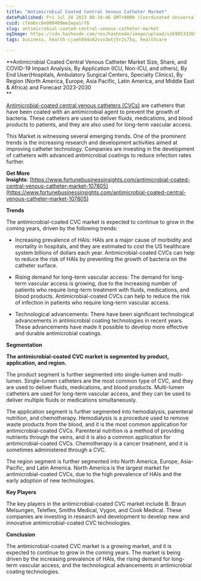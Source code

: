 ```yaml
---
title: "Antimicrobial Coated Central Venous Catheter Market"
datePublished: Fri Jul 28 2023 08:34:46 GMT+0000 (Coordinated Universal Time)
cuid: clkmbvc8e000409me2wpa1r76
slug: antimicrobial-coated-central-venous-catheter-market
ogImage: https://cdn.hashnode.com/res/hashnode/image/upload/v1690533269927/9605f4ac-e523-4ad8-8e5d-2e051b493817.jpeg
tags: business, health-cjaeh844x02vvo3wtj5r2s75q, healthcare

---
```


**Antimicrobial Coated Central Venous Catheter Market Size, Share, and COVID-19 Impact Analysis, By Application (ICU, Non-ICU, and others), By End User(Hospitals, Ambulatory Surgical Centers, Specialty Clinics), By Region (North America, Europe, Asia Pacific, Latin America, and Middle East & Africa) and Forecast 2023-2030  
**

[Antimicrobial-coated central venous catheters (CVCs)](https://www.fortunebusinessinsights.com/antimicrobial-coated-central-venous-catheter-market-107805) are catheters that have been coated with an antimicrobial agent to prevent the growth of bacteria. These catheters are used to deliver fluids, medications, and blood products to patients, and they are also used for long-term vascular access.

This Market is witnessing several emerging trends. One of the prominent trends is the increasing research and development activities aimed at improving catheter technology. Companies are investing in the development of catheters with advanced antimicrobial coatings to reduce infection rates further.

**Get More Insights**: [https://www.fortunebusinessinsights.com/antimicrobial-coated-central-venous-catheter-market-107805](https://www.fortunebusinessinsights.com/antimicrobial-coated-central-venous-catheter-market-107805)

**Trends**

The antimicrobial-coated CVC market is expected to continue to grow in the coming years, driven by the following trends:

* Increasing prevalence of HAIs: HAIs are a major cause of morbidity and mortality in hospitals, and they are estimated to cost the US healthcare system billions of dollars each year. Antimicrobial-coated CVCs can help to reduce the risk of HAIs by preventing the growth of bacteria on the catheter surface.
    
* Rising demand for long-term vascular access: The demand for long-term vascular access is growing, due to the increasing number of patients who require long-term treatment with fluids, medications, and blood products. Antimicrobial-coated CVCs can help to reduce the risk of infection in patients who require long-term vascular access.
    
* Technological advancements: There have been significant technological advancements in antimicrobial coating technologies in recent years. These advancements have made it possible to develop more effective and durable antimicrobial coatings.
    

**Segmentation**

**The antimicrobial-coated CVC market is segmented by product, application, and region.**

The product segment is further segmented into single-lumen and multi-lumen. Single-lumen catheters are the most common type of CVC, and they are used to deliver fluids, medications, and blood products. Multi-lumen catheters are used for long-term vascular access, and they can be used to deliver multiple fluids or medications simultaneously.

The application segment is further segmented into hemodialysis, parenteral nutrition, and chemotherapy. Hemodialysis is a procedure used to remove waste products from the blood, and it is the most common application for antimicrobial-coated CVCs. Parenteral nutrition is a method of providing nutrients through the veins, and it is also a common application for antimicrobial-coated CVCs. Chemotherapy is a cancer treatment, and it is sometimes administered through a CVC.

The region segment is further segmented into North America, Europe, Asia-Pacific, and Latin America. North America is the largest market for antimicrobial-coated CVCs, due to the high prevalence of HAIs and the early adoption of new technologies.

**Key Players**

The key players in the antimicrobial-coated CVC market include B. Braun Melsungen, Teleflex, Smiths Medical, Vygon, and Cook Medical. These companies are investing in research and development to develop new and innovative antimicrobial-coated CVC technologies.

**Conclusion**

The antimicrobial-coated CVC market is a growing market, and it is expected to continue to grow in the coming years. The market is being driven by the increasing prevalence of HAIs, the rising demand for long-term vascular access, and the technological advancements in antimicrobial coating technologies.